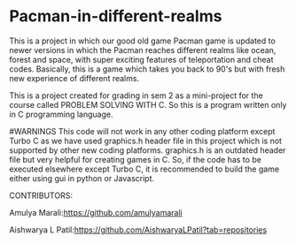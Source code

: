 # Pacman-in-different-realms

This is a project in which our good old game Pacman game is updated to newer versions in which the Pacman reaches different realms  like ocean, forest and space, with super exciting features of teleportation and cheat codes. Basically, this is a game which takes you back to 90's but with fresh new experience of different realms.

This is a project created for grading in sem 2 as a mini-project for the course called PROBLEM SOLVING WITH C. 
So this is a program written only in C programming language.

#WARNINGS 
This code will not work in any other coding platform except Turbo C as we have used graphics.h header file in this project which is not supported by other new coding platforms.
graphics.h is an outdated header file but very helpful for creating games in C.
So, if the code has to be executed elsewhere except Turbo C, it is recommended to build the game either using gui in python or Javascript.

CONTRIBUTORS:

Amulya Marali:https://github.com/amulyamarali 

Aishwarya L Patil:https://github.com/AishwaryaLPatil?tab=repositories

